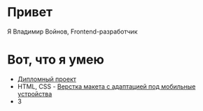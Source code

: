 # Привет
Я Владимир Войнов, Frontend-разработчик
# Вот, что я умею
- [Дипломный проект](https://github.com/voynovdev/diplom)
- HTML, CSS - [Верстка макета с адаптацией под мобильные устройства](https://github.com/voynovdev/voynovdev.github.io)
- 3
